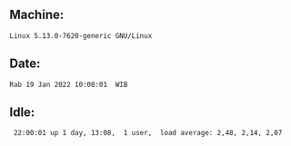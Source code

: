 ## Machine:
```
Linux 5.13.0-7620-generic GNU/Linux
```
## Date:
```
Rab 19 Jan 2022 10:00:01  WIB
```
## Idle:
```
 22:00:01 up 1 day, 13:08,  1 user,  load average: 2,48, 2,14, 2,07
```
